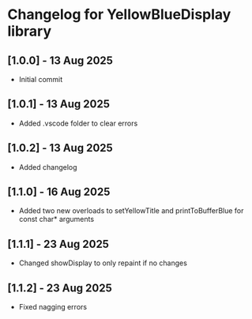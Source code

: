 # Changelog for YellowBlueDisplay library

## [1.0.0] - 13 Aug 2025

- Initial commit

## [1.0.1] - 13 Aug 2025

- Added .vscode folder to clear errors

## [1.0.2] - 13 Aug 2025

- Added changelog

## [1.1.0] - 16 Aug 2025

- Added two new overloads to setYellowTitle and printToBufferBlue for const char* arguments

## [1.1.1] - 23 Aug 2025

- Changed showDisplay to only repaint if no changes

## [1.1.2] - 23 Aug 2025

- Fixed nagging errors